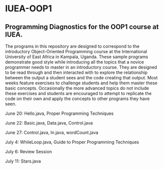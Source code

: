 # IUEA-OOP1
## Programming Diagnostics for the OOP1 course at IUEA.

The programs in this repository are designed to correspond to the introductory Object-Oriented Programming course 
at the International University of East Africa in Kampala, Uganda.  These sample programs demonstrate good style 
while introducing all the topics that a novice programmer needs to master in an introductory course.  They are 
designed to be read through and then interacted with to explore the relationship between the output a student sees
and the code creating that output.  Most weeks feature exercises to challenge students and help them master
these basic concepts.  Occasionally the more advanced topics do not include these exercises and students are 
encouraged to attempt to replicate the code on their own and apply the concepts to other programs they have seen.

June 20: Hello.java, Proper Programming Techniques

June 22: Basic.java, Data.java, Control.java

June 27: Control.java, In.java, wordCount.java

July 4: WhileLoop.java, Guide to Proper Programming Techniques

July 6: Review Session

July 11: Stars.java
